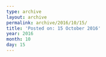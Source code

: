 ```yaml
---
type: archive
layout: archive
permalink: archive/2016/10/15/
title: 'Posted on: 15 October 2016'
year: 2016
month: 10
day: 15
---
```

